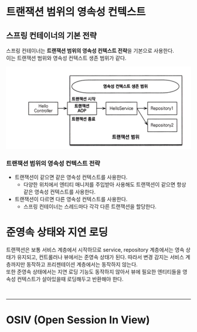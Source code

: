# 트랜잭션 범위의 영속성 컨텍스트

## 스프링 컨테이너의 기본 전략

스프링 컨테이너는 **트랜잭션 범위의 영속성 컨텍스트 전략**을 기본으로 사용한다. <br>
이는 트랜잭션 범위와 영속성 컨텍스트 생존 범위가 같다.

<img src="img/6.png" width=600 />

<br>

### 트랜잭션 범위의 영속성 컨텍스트 전략

- 트랜잭션이 같으면 같은 영속성 컨텍스트를 사용한다.
  - 다양한 위치에서 엔티티 매니저를 주입받아 사용해도 트랜잭션이 같으면 항상 같은 영속성 컨텍스트를 사용한다.
- 트랜잭션이 다르면 다른 영속성 컨텍스트를 사용한다.
  - 스프링 컨테이너는 스레드마다 각각 다른 트랜잭션을 할당한다.

# 준영속 상태와 지연 로딩

트랜잭션은 보통 서비스 계층에서 시작하므로 service, repository 계층에서는 영속 상태가 유지되고, 컨트롤러나 뷰에서는 준영속 상태가 된다.
따라서 변경 감지는 서비스 계층까지만 동작하고 프리젠테이션 계층에서는 동작하지 않는다. <br>
또한 준영속 상태에서는 지연 로딩 기능도 동작하지 않아서 뷰에 필요한 엔티티들을 영속성 컨텍스트가 살아있을때 로딩해두고 반환해야 한다.

<br>
<hr>

# OSIV (Open Session In View)















